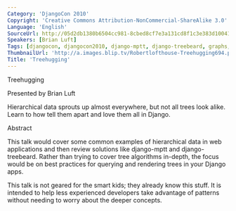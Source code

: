 ```yaml
---
Category: 'DjangoCon 2010'
Copyright: 'Creative Commons Attribution-NonCommercial-ShareAlike 3.0'
Language: 'English'
SourceUrl: http://05d2db1380b6504cc981-8cbed8cf7e3a131cd8f1c3e383d10041.r93.cf2.rackcdn.com/djangocon-2010/50_treehugging.flv
Speakers: [Brian Luft]
Tags: [djangocon, djangocon2010, django-mptt, django-treebeard, graphs, structureddata]
ThumbnailUrl: 'http://a.images.blip.tv/Robertlofthouse-Treehugging694.png'
Title: 'Treehugging'
---
```

Treehugging

Presented by Brian Luft

Hierarchical data sprouts up almost everywhere, but not all trees look alike.
Learn to how tell them apart and love them all in Django.

Abstract

This talk would cover some common examples of hierarchical data in web
applications and then review solutions like django-mptt and django-treebeard.
Rather than trying to cover tree algorithms in-depth, the focus would be on
best practices for querying and rendering trees in your Django apps.

This talk is not geared for the smart kids; they already know this stuff. It
is intended to help less experienced developers take advantage of patterns
without needing to worry about the deeper concepts.
